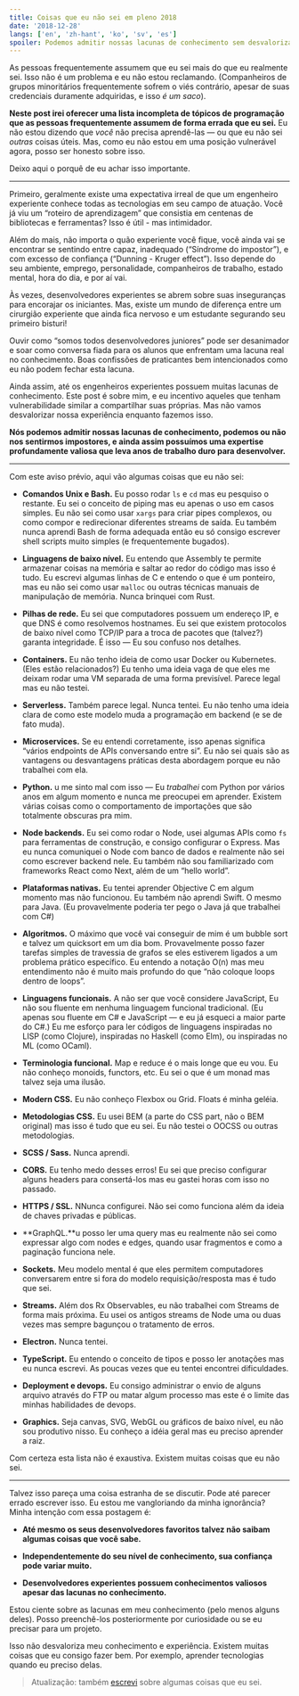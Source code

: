 ```yaml
---
title: Coisas que eu não sei em pleno 2018
date: '2018-12-28'
langs: ['en', 'zh-hant', 'ko', 'sv', 'es']
spoiler: Podemos admitir nossas lacunas de conhecimento sem desvalorizar nossa experiência.
---
```


As pessoas frequentemente assumem que eu sei mais do que eu realmente sei. Isso não é um problema e eu não estou reclamando. (Companheiros de grupos minoritários frequentemente sofrem o viés contrário, apesar de suas credenciais duramente adquiridas, e isso *é um saco*).

**Neste post irei oferecer uma lista incompleta de tópicos de programação que as pessoas frequentemente assumem de forma errada que eu sei.** Eu não estou dizendo que *você* não precisa aprendê-las — ou que eu não sei *outras* coisas úteis. Mas, como eu não estou em uma posição vulnerável agora, posso ser honesto sobre isso.

Deixo aqui o porquê de eu achar isso importante.

---

Primeiro, geralmente existe uma expectativa irreal de que um engenheiro experiente conhece todas as tecnologias em seu campo de atuação. Você já viu um “roteiro de aprendizagem” que consistia em centenas de bibliotecas e ferramentas? Isso é útil - mas intimidador.

Além do mais, não importa o quão experiente você fique, você ainda vai se encontrar se sentindo entre capaz, inadequado (“Síndrome do impostor”), e com excesso de confiança (“Dunning - Kruger effect”). Isso depende do seu ambiente, emprego, personalidade, companheiros de trabalho, estado mental, hora do dia, e por aí vai.

Às vezes, desenvolvedores experientes se abrem sobre suas inseguranças para encorajar os iniciantes. Mas, existe um mundo de diferença entre um cirurgião experiente que ainda fica nervoso e um estudante segurando seu primeiro bisturi!

Ouvir como “somos todos desenvolvedores juniores” pode ser desanimador e soar como conversa fiada para os alunos que enfrentam uma lacuna real no conhecimento. Boas confissões de praticantes bem intencionados como eu não podem fechar esta lacuna.

Ainda assim, até os engenheiros experientes possuem muitas lacunas de conhecimento. Este post é sobre mim, e eu incentivo aqueles que tenham vulnerabilidade similar a compartilhar suas próprias. Mas não vamos desvalorizar nossa experiência enquanto fazemos isso.

**Nós podemos admitir nossas lacunas de conhecimento, podemos ou não nos sentirmos impostores, e ainda assim possuímos uma expertise profundamente valiosa que leva anos de trabalho duro para desenvolver.**

---

Com este aviso prévio, aqui vão algumas coisas que eu não sei:

* **Comandos Unix e Bash.**  Eu posso rodar `ls` e `cd` mas eu pesquiso o restante. Eu sei o conceito de piping mas eu apenas o uso em casos simples. Eu não sei como usar `xargs` para criar pipes complexos, ou como compor e redirecionar diferentes streams de saída. Eu também nunca aprendi Bash de forma adequada então eu só consigo escrever shell scripts muito simples (e frequentemente bugados).

* **Linguagens de baixo nível.** Eu entendo que Assembly te permite armazenar coisas na memória e saltar ao redor do código mas isso é tudo. Eu escrevi algumas linhas de C e entendo o que é um ponteiro, mas eu não sei como usar `malloc` ou outras técnicas manuais de manipulação  de memória. Nunca brinquei com Rust.

* **Pilhas de rede.** Eu sei que computadores possuem um endereço IP, e que DNS é como resolvemos hostnames. Eu sei que existem protocolos de baixo nível como TCP/IP para a troca de pacotes que (talvez?) garanta integridade. É isso — Eu sou confuso nos detalhes.

* **Containers.** Eu não tenho ideia de como usar Docker ou Kubernetes. (Eles estão relacionados?) Eu tenho uma ideia vaga de que eles me deixam rodar uma VM separada de uma forma previsível. Parece legal mas eu não testei.

* **Serverless.** Também parece legal. Nunca tentei. Eu não tenho uma ideia clara de como este modelo muda a programação em backend (e se de fato muda).

* **Microservices.** Se eu entendi corretamente, isso apenas significa “vários endpoints de APIs conversando entre si”. Eu não sei quais são as vantagens ou desvantagens práticas desta abordagem porque eu não trabalhei com ela.

* **Python.** u me sinto mal com isso — Eu *trabalhei* com Python por vários anos em algum momento e nunca me preocupei em aprender. Existem várias coisas como o comportamento de importações que são totalmente obscuras pra mim.

* **Node backends.** Eu sei como rodar o Node, usei algumas APIs como `fs` para ferramentas de construção, e consigo configurar o Express. Mas eu nunca comuniquei o Node com banco de dados e realmente não sei como escrever backend nele. Eu também não sou familiarizado com frameworks React como Next, além de um “hello world”.

* **Plataformas nativas.** Eu tentei aprender Objective C em algum momento mas não funcionou. Eu também não aprendi Swift. O mesmo para Java. (Eu provavelmente poderia ter pego o Java já que trabalhei com C#)

* **Algoritmos.** O máximo que você vai conseguir de mim é um bubble sort e talvez um quicksort em um dia bom. Provavelmente posso fazer tarefas simples de travessia de grafos se eles estiverem ligados a um problema prático específico. Eu entendo a notação O(n) mas meu entendimento não é muito mais profundo do que “não coloque loops dentro de loops”.

* **Linguagens funcionais.** A não ser que você considere JavaScript, Eu não sou fluente em nenhuma linguagem funcional tradicional. (Eu apenas sou fluente em C# e JavaScript — e eu já esqueci a maior parte do C#.) Eu me esforço para ler códigos de linguagens inspiradas no LISP (como Clojure), inspiradas no Haskell (como Elm), ou inspiradas no ML (como OCaml).

* **Terminologia funcional.** Map e reduce é o mais longe que eu vou. Eu não conheço monoids, functors, etc. Eu sei o que é um monad mas talvez seja uma ilusão.

* **Modern CSS.** Eu não conheço Flexbox ou Grid. Floats é minha geléia.

* **Metodologias CSS.** Eu usei BEM (a parte do CSS part, não o BEM original) mas isso é tudo que eu sei. Eu não testei o OOCSS ou outras metodologias.

* **SCSS / Sass.** Nunca aprendi.

* **CORS.** Eu tenho medo desses erros! Eu sei que preciso configurar alguns headers para consertá-los mas eu gastei horas com isso no passado.

* **HTTPS / SSL.** NNunca configurei. Não sei como funciona além da ideia de chaves privadas e públicas.

* **GraphQL.**u posso ler uma query mas eu realmente não sei como expressar algo com nodes e edges, quando usar fragmentos e como a paginação funciona nele.

* **Sockets.** Meu modelo mental é que eles permitem computadores conversarem entre si fora do modelo requisição/resposta mas é tudo que sei.

* **Streams.** Além dos Rx Observables, eu não trabalhei com Streams de forma mais próxima. Eu usei os antigos streams de Node uma ou duas vezes mas sempre bagunçou o tratamento de erros.

* **Electron.** Nunca tentei.

* **TypeScript.** Eu entendo o conceito de tipos e posso ler anotações mas eu nunca escrevi. As poucas vezes que eu tentei encontrei dificuldades.

* **Deployment e devops.** Eu consigo administrar o envio de alguns arquivo através do FTP ou matar algum processo mas este é o limite das minhas habilidades de devops.

* **Graphics.** Seja canvas, SVG, WebGL ou gráficos de baixo nível, eu não sou produtivo nisso. Eu conheço a idéia geral mas eu preciso aprender a raiz.

Com certeza esta lista não é exaustiva. Existem muitas coisas que eu não sei.

---

Talvez isso pareça uma coisa estranha de se discutir. Pode até parecer errado escrever isso. Eu estou me vangloriando da minha ignorância? Minha intenção com essa postagem é:

* **Até mesmo os seus desenvolvedores favoritos talvez não saibam algumas coisas que você sabe.**

* **Independentemente do seu nível de conhecimento, sua confiança pode variar muito.**

* **Desenvolvedores experientes possuem conhecimentos valiosos apesar das lacunas no conhecimento.**

Estou ciente sobre as lacunas em meu conhecimento (pelo menos alguns deles). Posso preenchê-los posteriormente por curiosidade ou se eu precisar para um projeto.

Isso não desvaloriza meu conhecimento e experiência. Existem muitas coisas que eu consigo fazer bem. Por exemplo, aprender tecnologias quando eu preciso delas.

>Atualização: também [escrevi](/the-elements-of-ui-engineering/) sobre algumas coisas que eu sei.
